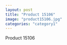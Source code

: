 ```yaml
---
layout: post
title: "Product 15106"
image: "product15106.jpg"
categories: "category1"
---
```

Product 15106
